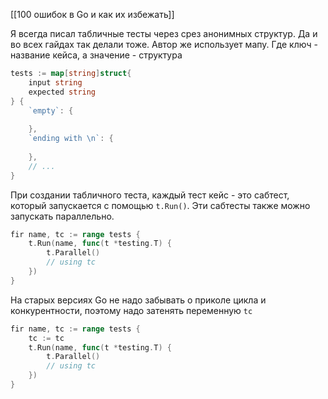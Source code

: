 [[100 ошибок в Go и как их избежать]]

Я всегда писал табличные тесты через срез анонимных структур. Да и во всех гайдах так делали тоже. Автор же использует мапу. Где ключ - название кейса, а значение - структура 
```go
tests := map[string]struct{
	input string
	expected string
} {
	`empty`: {
		
	},
	`ending with \n`: {
	
	},
	// ...
}
```
При создании табличного теста, каждый тест кейс - это сабтест, который запускается с помощью `t.Run()`. Эти сабтесты также можно запускать параллельно. 
```go
fir name, tc := range tests {
	t.Run(name, func(t *testing.T) {
		t.Parallel()
		// using tc
	})
}
```
На старых версиях Go не надо забывать о приколе цикла и конкурентности, поэтому надо затенять переменную `tc`
```go
fir name, tc := range tests {
	tc := tc
	t.Run(name, func(t *testing.T) {
		t.Parallel()
		// using tc
	})
}
```